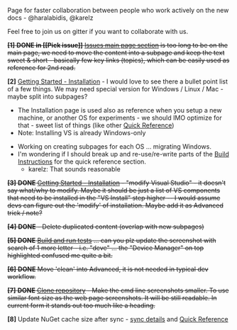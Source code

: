 Page for faster collaboration between people who work actively on the new docs - @haralabidis, @karelz

Feel free to join us on gitter if you want to collaborate with us.

~~**[1]** **DONE in [[Pick issue]]** [Issues main page section](https://github.com/dotnet/corefx/wiki/Issues#main-page-section-content) is too long to be on the main page, we need to move the content into a subpage and keep the text sweet & short - basically few key links (topics), which can be easily used as reference for 2nd read.~~

**[2]** [Getting Started - Installation](https://github.com/dotnet/corefx/wiki/Getting-started#installing-the-necessary-workloads) - I would love to see there a bullet point list of a few things. We may need special version for Windows / Linux / Mac - maybe split into subpages?
  * The Installation page is used also as reference when you setup a new machine, or another OS for experiments - we should IMO optimize for that - sweet list of things (like other [Quick Reference](https://github.com/dotnet/corefx/wiki/Checking-out-the-code-repository#quick-reference))
  * Note: Installing VS is already Windows-only

- Working on creating subpages for each OS ... migrating Windows.
- I'm wondering if I should break up and re-use/re-write parts of the [Build Instructions](https://github.com/dotnet/corefx/blob/master/Documentation/building/unix-instructions.md) for the quick reference section.
    * karelz: That sounds reasonable

~~**[3]** **DONE** [Getting Started - Installation](https://github.com/dotnet/corefx/wiki/Getting-started#installing-the-necessary-workloads) - "modify Visual Studio" - it doesn't say what/why to modify. Maybe it should be just a list of VS components that need to be installed in the "VS Install" step higher -- I would assume devs can figure out the 'modify' of installation. Maybe add it as Advanced trick / note?~~

~~**[4]** **DONE** - Delete duplicated content (overlap with new subpages)~~

~~**[5]** **DONE** [Build and run tests](https://github.com/dotnet/corefx/wiki/Build-and-run-tests) ... can you plz update the screenshot with search of 1 more letter - i.e. "deve" ... the "Device Manager" on top highlighted confused me quite a bit.~~

~~**[6]** **DONE** Move 'clean' into Advanced, it is not needed in typical dev workflow.~~

~~**[7]** **DONE** [Clone repository](https://github.com/dotnet/corefx/wiki/Checking-out-the-code-repository#clone-the-repository) - Make the cmd line screenshots smaller. To use similar font size as the web page screenshots. It will be still readable. In current form it stands out too much like a heading.~~

**[8]** Update NuGet cache size after sync - [sync details](https://github.com/dotnet/corefx/wiki/Build-and-run-tests#sync) and [Quick Reference](https://github.com/dotnet/corefx/wiki/Build-and-run-tests#quick-reference)
